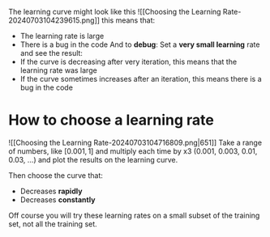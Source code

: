 The learning curve might look like this
![[Choosing the Learning Rate-20240703104239615.png]]
this means that:
- The learning rate is large
- There is a bug in the code
And to **debug**:
Set a **very small learning** rate and see the result:
- If the curve is decreasing after very iteration, this means that the learning rate was large
- If the curve sometimes increases after an iteration, this means there is a bug in the code
# How to choose a learning rate
![[Choosing the Learning Rate-20240703104716809.png|651]]
Take a range of numbers, like $[0.001, 1]$ and multiply each time by x$3$ (0.001, 0.003, 0.01, 0.03, ...) and plot the results on the learning curve.

Then choose the curve that:
- Decreases **rapidly** 
- Decreases **constantly** 

Off course you will try these learning rates on a small subset of the training set, not all the training set.